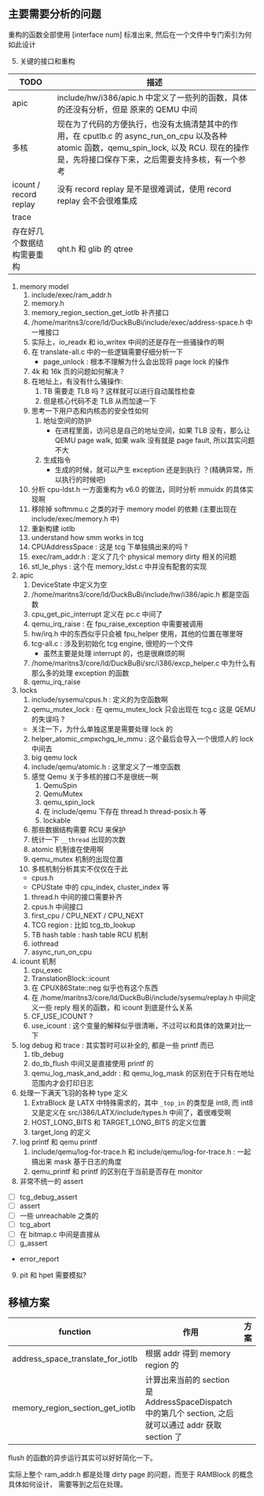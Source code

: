 ## 主要需要分析的问题
重构的函数全部使用 [interface num] 标准出来, 然后在一个文件中专门索引为何如此设计

5. 关键的接口和重构

| TODO                       | 描述                                                                                                                                                                                           |
|----------------------------|------------------------------------------------------------------------------------------------------------------------------------------------------------------------------------------------|
| apic                       | include/hw/i386/apic.h 中定义了一些列的函数，具体的还没有分析，但是 原来的 QEMU 中间                                                                                                           |
| 多核                       | 现在为了代码的方便执行，也没有太搞清楚其中的作用，在 cputlb.c 的 async_run_on_cpu 以及各种 atomic 函数，qemu_spin_lock, 以及 RCU. 现在的操作是，先将接口保存下来，之后需要支持多核，有一个参考 |
| icount / record replay     | 没有 record replay 是不是很难调试，使用 record replay 会不会很难集成                                                                                                                           |
| trace                      |                                                                                                                                                                                                |
| 存在好几个数据结构需要重构 |qht.h 和 glib 的 qtree                                                                                                                                                                |

1. memory model
    1. include/exec/ram_addr.h
    3. memory.h
    4. memory_region_section_get_iotlb 补齐接口
    5. /home/maritns3/core/ld/DuckBuBi/include/exec/address-space.h 中一堆接口
    6. 实际上，io_readx 和 io_writex 中间的还是存在一些骚操作的啊
    8. 在 translate-all.c 中的一些逻辑需要仔细分析一下
        - page_unlock : 根本不理解为什么会出现将 page lock 的操作
    9. 4k 和 16k 页的问题如何解决 ?
    10. 在地址上，有没有什么骚操作:
        1. TB 需要走 TLB 吗 ? 这样就可以进行自动属性检查
        2. 但是核心代码不走 TLB 从而加速一下
    11. 思考一下用户态和内核态的安全性如何
        1. 地址空间的防护
            - 在进程里面，访问总是自己的地址空间，如果 TLB 没有，那么让 QEMU page walk, 如果 walk 没有就是 page fault, 所以其实问题不大
        2. 生成指令
            - 生成的时候，就可以产生 exception 还是到执行 ？(精确异常，所以执行的时候吧)
    12. 分析 cpu-ldst.h 一方面重构为 v6.0 的做法，同时分析 mmuidx 的具体实现啊
    1. 移除掉 softmmu.c 之类的对于 memory model 的依赖 (主要出现在 include/exec/memory.h 中)
    1. 重新构建 iotlb
    1. understand how smm works in tcg
    1. CPUAddressSpace : 这是 tcg 下单独搞出来的吗 ?
    1. exec/ram_addr.h : 定义了几个 physical memory dirty 相关的问题
    2. stl_le_phys : 这个在 memory_ldst.c 中并没有配套的实现
2. apic
    1. DeviceState 中定义为空
    2. /home/maritns3/core/ld/DuckBuBi/include/hw/i386/apic.h 都是空函数
    3. cpu_get_pic_interrupt 定义在 pc.c 中间了
    4. qemu_irq_raise : 在 fpu_raise_exception 中需要被调用
    5. hw/irq.h 中的东西似乎只会被 fpu_helper 使用，其他的位置在哪里呀
    6. tcg-all.c : 涉及到初始化 tcg engine, 很短的一个文件
        - 虽然主要是处理 interrupt 的，也是很麻烦的啊
    7. /home/maritns3/core/ld/DuckBuBi/src/i386/excp_helper.c 中为什么有那么多的处理 exception 的函数
    8. qemu_irq_raise
3. locks
    1. include/sysemu/cpus.h : 定义的为空函数啊
    1. qemu_mutex_lock : 在 qemu_mutex_lock 只会出现在 tcg.c 这是 QEMU 的失误吗 ?
      - 关注一下，为什么单独这里是需要处理 lock 的
    2. helper_atomic_cmpxchgq_le_mmu : 这个最后会导入一个很烦人的 lock 中间去
    3. big qemu lock
    4. include/qemu/atomic.h : 这里定义了一堆空函数
    1. 感觉 Qemu 关于多核的接口不是很统一啊
        1. QemuSpin
        2. QemuMutex
        3. qemu_spin_lock
        4. 在 include/qemu 下存在 thread.h thread-posix.h 等
        6. lockable
    2. 那些数据结构需要 RCU 来保护 
    4. 统计一下 `__thread` 出现的次数
    1. atomic 机制谁在使用啊
    2. qemu_mutex 机制的出现位置
    4. 多核机制分析其实不仅仅在于此
      - cpus.h
      - CPUState 中的 cpu_index, cluster_index 等
    1. thread.h 中间的接口需要补齐
    2. cpus.h 中间接口
    3. first_cpu / CPU_NEXT / CPU_NEXT
    1. TCG region : 比如 tcg_tb_lookup
    1. TB hash table : hash table RCU 机制
    1. iothread
    1. async_run_on_cpu
4. icount 机制
    1. cpu_exec
    2. TranslationBlock::icount
    3. 在 CPUX86State::neg 似乎也有这个东西
    4. 在 /home/maritns3/core/ld/DuckBuBi/include/sysemu/replay.h 中间定义一些 reply 相关的函数，和 icount 到底是什么关系
    5. CF_USE_ICOUNT ?
    6. use_icount : 这个变量的解释似乎很清晰，不过可以和具体的效果对比一下
5. log debug 和 trace : 其实暂时可以补全的, 都是一些 printf 而已
    1. tlb_debug
    2. do_tb_flush 中间又是直接使用 printf 的
    7. qemu_log_mask_and_addr : 和 qemu_log_mask 的区别在于只有在地址范围内才会打印日志
6. 处理一下满天飞羽的各种 type 定义
    1. ExtraBlock 是 LATX 中特殊需求的，其中 `_top_in` 的类型是 int8, 而 int8 又是定义在 src/i386/LATX/include/types.h 中间了，着很难受啊
    2. HOST_LONG_BITS 和 TARGET_LONG_BITS 的定义位置
    3. target_long 的定义
7. log printf 和 qemu printf
    1. include/qemu/log-for-trace.h 和 include/qemu/log-for-trace.h : 一起搞出来 mask 基于日志的角度
    2. qemu_printf 和 printf 的区别在于当前是否存在 monitor
8. 非常不统一的 assert
  - [ ] tcg_debug_assert
  - [ ] assert
  - [ ] 一些 unreachable 之类的
  - [ ] tcg_abort
  - [ ] 在 bitmap.c 中间是直接从
  - [ ] g_assert
  - error_report
9. pit 和 hpet 需要模拟?

## 移植方案
| function                          | 作用                                                                                                 | 方案 |
|-----------------------------------|------------------------------------------------------------------------------------------------------|------|
| address_space_translate_for_iotlb | 根据 addr 得到 memory region 的                                                                      |      |
| memory_region_section_get_iotlb   | 计算出来当前的 section 是 AddressSpaceDispatch 中的第几个 section, 之后就可以通过 addr 获取 section 了 |      |

flush 的函数的异步运行其实可以好好简化一下。

实际上整个 ram_addr.h 都是处理 dirty page 的问题，而至于 RAMBlock 的概念具体如何设计，
需要等到之后在处理。
